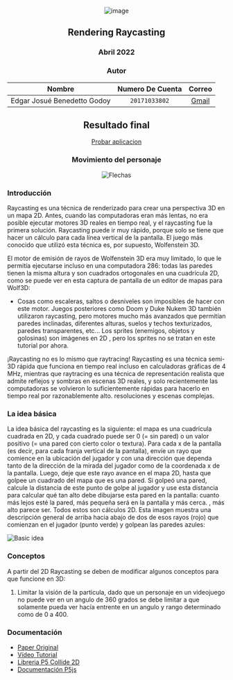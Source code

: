 <div align="center">

![image](https://drive.google.com/uc?export=view&id=1cRrTFvEG8LH-FKFpWjXIMHyIHzH7WIFZ)
    
<!-- Encabezado -->
## Rendering Raycasting
### Abril 2022
### Autor 

| Nombre | Numero De Cuenta | Correo |
|:-------------:| :-----:|:-----:|
| Edgar Josué Benedetto Godoy | `20171033802` | [Gmail](mailto:ejbg597@gmail.com) |

## Resultado final
[Probar aplicacion](https://rendering-raycasting.vercel.app/)

### Movimiento del personaje
![Flechas](http://assets.stickpng.com/images/5a019add7ca233f48ba62759.png)
    
</div>

### Introducción
Raycasting es una técnica de renderizado para crear una perspectiva 3D en un mapa 2D. Antes, cuando las computadoras eran más lentas, no era posible ejecutar motores 3D reales en tiempo real, y el raycasting fue la primera solución. Raycasting puede ir muy rápido, porque solo se tiene que hacer un cálculo para cada línea vertical de la pantalla. El juego más conocido que utilizó esta técnica es, por supuesto, Wolfenstein 3D.

El motor de emisión de rayos de Wolfenstein 3D era muy limitado, lo que le permitía ejecutarse incluso en una computadora 286: todas las paredes tienen la misma altura y son cuadrados ortogonales en una cuadrícula 2D, como se puede ver en esta captura de pantalla de un editor de mapas para Wolf3D:
* Cosas como escaleras, saltos o desniveles son imposibles de hacer con este motor. Juegos posteriores como Doom y Duke Nukem 3D también utilizaron raycasting, pero motores mucho más avanzados que permitían paredes inclinadas, diferentes alturas, suelos y techos texturizados, paredes transparentes, etc... Los sprites (enemigos, objetos y golosinas) son imágenes en 2D , pero los sprites no se tratan en este tutorial por ahora.

¡Raycasting no es lo mismo que raytracing! Raycasting es una técnica semi-3D rápida que funciona en tiempo real incluso en calculadoras gráficas de 4 MHz, mientras que raytracing es una técnica de representación realista que admite reflejos y sombras en escenas 3D reales, y solo recientemente las computadoras se volvieron lo suficientemente rápidas para hacerlo en tiempo real por razonablemente alto. resoluciones y escenas complejas.

### La idea básica 
La idea básica del raycasting es la siguiente: el mapa es una cuadrícula cuadrada en 2D, y cada cuadrado puede ser 0 (= sin pared) o un valor positivo (= una pared con cierto color o textura). Para cada x de la pantalla (es decir, para cada franja vertical de la pantalla), envíe un rayo que comience en la ubicación del jugador y con una dirección que dependa tanto de la dirección de la mirada del jugador como de la coordenada x de la pantalla. Luego, deje que este rayo avance en el mapa 2D, hasta que golpee un cuadrado del mapa que es una pared. Si golpeó una pared, calcule la distancia de este punto de golpe al jugador y use esta distancia para calcular qué tan alto debe dibujarse esta pared en la pantalla: cuanto más lejos esté la pared, más pequeña será en la pantalla y más cerca. , más alto parece ser. Todos estos son cálculos 2D. Esta imagen muestra una descripción general de arriba hacia abajo de dos de esos rayos (rojo) que comienzan en el jugador (punto verde) y golpean las paredes azules:

![Basic idea](https://lodev.org/cgtutor/images/raycastgrid.gif)

### Conceptos
A partir del 2D Raycasting se deben de modificar algunos conceptos para que funcione en 3D:
1. Limitar la visión de la particula, dado que un personaje en un videojuego no puede ver en un angulo de 360 grados se debe limitar a que solamente pueda ver hacía entrente en un angulo y rango determinado como de 0 a 400. 

### Documentación

* [Paper Original](https://lodev.org/cgtutor/raycasting.html)
* [Vídeo Tutorial](https://www.youtube.com/watch?v=vYgIKn7iDH8)
* [Libreria P5 Collide 2D](https://github.com/bmoren/p5.collide2D)
* [Documentación P5js](https://p5js.org/es/get-started/#settingUp)
